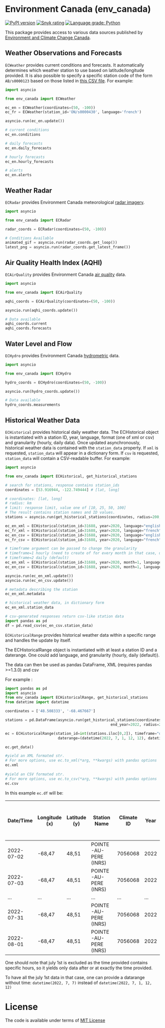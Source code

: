 # Environment Canada (env_canada)
[![PyPI version](https://badge.fury.io/py/env-canada.svg)](https://badge.fury.io/py/env-canada)
[![Snyk rating](https://snyk-widget.herokuapp.com/badge/pip/env-canada/badge.svg)](https://snyk.io/vuln/pip:env-canada@0.5.29?utm_source=badge)
[![Language grade: Python](https://img.shields.io/lgtm/grade/python/g/michaeldavie/env_canada.svg?logo=lgtm&logoWidth=18)](https://lgtm.com/projects/g/michaeldavie/env_canada/context:python)

This package provides access to various data sources published by [Environment and Climate Change Canada](https://www.canada.ca/en/environment-climate-change.html).

## Weather Observations and Forecasts

`ECWeather` provides current conditions and forecasts. It automatically determines which weather station to use based on latitude/longitude provided. It is also possible to specify a specific station code of the form `AB/s0000123` based on those listed in [this CSV file](https://dd.weather.gc.ca/citypage_weather/docs/site_list_towns_en.csv). For example:

```python
import asyncio

from env_canada import ECWeather

ec_en = ECWeather(coordinates=(50, -100))
ec_fr = ECWeather(station_id='ON/s0000430', language='french')

asyncio.run(ec_en.update())

# current conditions
ec_en.conditions

# daily forecasts
ec_en.daily_forecasts

# hourly forecasts
ec_en.hourly_forecasts

# alerts
ec_en.alerts
```

## Weather Radar

`ECRadar` provides Environment Canada meteorological [radar imagery](https://weather.gc.ca/radar/index_e.html).

```python
import asyncio

from env_canada import ECRadar

radar_coords = ECRadar(coordinates=(50, -100))

# Conditions Available
animated_gif = asyncio.run(radar_coords.get_loop())
latest_png = asyncio.run(radar_coords.get_latest_frame())
```

## Air Quality Health Index (AQHI)

`ECAirQuality` provides Environment Canada [air quality](https://weather.gc.ca/airquality/pages/index_e.html) data.

```python
import asyncio

from env_canada import ECAirQuality

aqhi_coords = ECAirQuality(coordinates=(50, -100))

asyncio.run(aqhi_coords.update())

# Data available
aqhi_coords.current
aqhi_coords.forecasts
```

## Water Level and Flow

`ECHydro` provides Environment Canada [hydrometric](https://wateroffice.ec.gc.ca/mainmenu/real_time_data_index_e.html) data.

```python
import asyncio

from env_canada import ECHydro

hydro_coords = ECHydro(coordinates=(50, -100))

asyncio.run(hydro_coords.update())

# Data available
hydro_coords.measurements
```

## Historical Weather Data

`ECHistorical` provides historical daily weather data.
The ECHistorical object is instantiated with a station ID, year, language, format (one of xml or csv) and granularity (hourly, daily data).
Once updated asynchronously, historical weather data is contained with the `station_data` property. If `xml` is requested, `station_data` will appear in a dictionary form. If `csv` is requested, `station_data` will contain a CSV-readable buffer. For example:

```python
import asyncio

from env_canada import ECHistorical, get_historical_stations

# search for stations, response contains station_ids
coordinates = [53.916944, -122.749444] # [lat, long]

# coordinates: [lat, long]
# radius: km
# limit: response limit, value one of [10, 25, 50, 100]
# The result contains station names and ID values.
stations = asyncio.run(get_historical_stations(coordinates, radius=200, limit=100))

ec_en_xml = ECHistorical(station_id=31688, year=2020, language="english", format="xml")
ec_fr_xml = ECHistorical(station_id=31688, year=2020, language="french", format="xml")
ec_en_csv = ECHistorical(station_id=31688, year=2020, language="english", format="csv")
ec_fr_csv = ECHistorical(station_id=31688, year=2020, language="french", format="csv")

# timeframe argument can be passed to change the granularity
# timeframe=1 hourly (need to create of for every month in that case, use ECHistoricalRange to handle it automatically)
# timeframe=2 daily (default)
ec_en_xml = ECHistorical(station_id=31688, year=2020, month=1, language="english", format="xml", timeframe=1)
ec_en_csv = ECHistorical(station_id=31688, year=2020, month=1, language="english", format="csv", timeframe=1)

asyncio.run(ec_en_xml.update())
asyncio.run(ec_en_csv.update())

# metadata describing the station
ec_en_xml.metadata

# historical weather data, in dictionary form
ec_en_xml.station_data

# csv-generated responses return csv-like station data
import pandas as pd
df = pd.read_csv(ec_en_csv.station_data)

```

`ECHistoricalRange` provides historical weather data within a specific range and handles the update by itself.

The ECHistoricalRange object is instantiated with at least a station ID and a daterange.
One could add language, and granularity (hourly, daily (default)).

The data can then be used as pandas DataFrame, XML (requires pandas >=1.3.0) and csv

For example :

```python
import pandas as pd
import asyncio
from env_canada import ECHistoricalRange, get_historical_stations
from datetime import datetime

coordinates = ['48.508333', '-68.467667']

stations = pd.DataFrame(asyncio.run(get_historical_stations(coordinates, start_year=2022,
                                                end_year=2022, radius=200, limit=100))).T

ec = ECHistoricalRange(station_id=int(stations.iloc[0,2]), timeframe="daily",
                        daterange=(datetime(2022, 7, 1, 12, 12), datetime(2022, 8, 1, 12, 12)))

ec.get_data()

#yield an XML formated str. 
# For more options, use ec.to_xml(*arg, **kwargs) with pandas options
ec.xml
 
#yield an CSV formated str.
# For more options, use ec.to_csv(*arg, **kwargs) with pandas options
ec.csv
```

In this example ```ec.df``` will be:

| Date/Time 	| Longitude (x) 	| Latitude (y) 	| Station Name 	| Climate ID 	| Year 	| Month 	| Day 	| Data Quality 	| Max Temp (Â°C) 	| Max Temp Flag 	| Min Temp (Â°C) 	| Min Temp Flag 	| Mean Temp (Â°C) 	| Mean Temp Flag 	| Heat Deg Days (Â°C) 	| Heat Deg Days Flag 	| Cool Deg Days (Â°C) 	| Cool Deg Days Flag 	| Total Rain (mm) 	| Total Rain Flag 	| Total Snow (cm) 	| Total Snow Flag 	| Total Precip (mm) 	| Total Precip Flag 	| Snow on Grnd (cm) 	| Snow on Grnd Flag 	| Dir of Max Gust (10s deg) 	| Dir of Max Gust Flag 	| Spd of Max Gust (km/h) 	| Spd of Max   Gust Flag 	|  	|
|---	|---	|---	|---	|---	|---	|---	|---	|---	|---	|---	|---	|---	|---	|---	|---	|---	|---	|---	|---	|---	|---	|---	|---	|---	|---	|---	|---	|---	|---	|---	|---	|
| 2022-07-02 	| -68,47 	| 48,51 	| POINTE-AU-PERE (INRS) 	| 7056068 	| 2022 	| 7 	| 2 	|  	| 22,8 	|  	| 12,5 	|  	| 17,7 	|  	| 0,3 	|  	| 0 	|  	|  	|  	|  	|  	| 0 	|  	|  	|  	| 26 	|  	| 37 	|  	|  	|
| 2022-07-03 	| -68,47 	| 48,51 	| POINTE-AU-PERE (INRS) 	| 7056068 	| 2022 	| 7 	| 3 	|  	| 21,7 	|  	| 10,1 	|  	| 15,9 	|  	| 2,1 	|  	| 0 	|  	|  	|  	|  	|  	| 0,4 	|  	|  	|  	| 28 	|  	| 50 	|  	|  	|
| … 	| … 	| … 	| … 	| … 	| … 	| … 	| … 	| … 	| … 	| … 	| … 	| … 	| … 	| … 	| … 	| … 	| … 	| … 	| … 	| … 	| … 	| … 	| … 	| … 	| … 	| … 	| … 	| … 	| … 	| … 	| … 	|
| 2022-07-31 	| -68,47 	| 48,51 	| POINTE-AU-PERE (INRS) 	| 7056068 	| 2022 	| 7 	| 31 	|  	| 23,5 	|  	| 14,1 	|  	| 18,8 	|  	| 0 	|  	| 0,8 	|  	|  	|  	|  	|  	| 0 	|  	|  	|  	| 23 	|  	| 31 	|  	|  	|
| 2022-08-01 	| -68,47 	| 48,51 	| POINTE-AU-PERE (INRS) 	| 7056068 	| 2022 	| 8 	| 1 	|  	| 23 	|  	| 15 	|  	| 19 	|  	| 0 	|  	| 1 	|  	|  	|  	|  	|  	| 0 	|  	|  	|  	| 21 	|  	| 35 	|  	|  	|


One should note that july 1st is excluded as the time provided contains specific hours, so it yields only data after or at exactly
the time provided.

To have all the july 1st data in that case, one can provide a datarange without time: ```datetime(2022, 7, 7)``` instead
of ```datetime(2022, 7, 1, 12, 12)```



# License

The code is available under terms of [MIT License](LICENSE.md)
